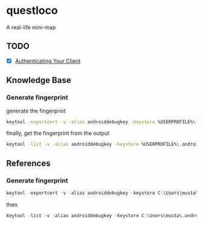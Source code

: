 # questloco

A real-life mini-map

## TODO

- [X] [Authenticating Your Client](https://developers.google.com/android/guides/client-auth)

## Knowledge Base

### Generate fingerprint

generate the fingerprint
```bash
keytool -exportcert -v -alias androiddebugkey -keystore %USERPROFILE%\.android\debug.keystore
```
finally, get the fingerprint from the output

```bash
keytool -list -v -alias androiddebugkey -keystore %USERPROFILE%\.android\debug.keystore | Out-File -Encoding utf8 mykey.txt
```


## References
### Generate fingerprint

```powershell
keytool -exportcert -v -alias androiddebugkey -keystore C:\Users\musta\.android\debug.keystore
```
then
```powershell
keytool -list -v -alias androiddebugkey -keystore C:\Users\musta\.android\debug.keystore
```
